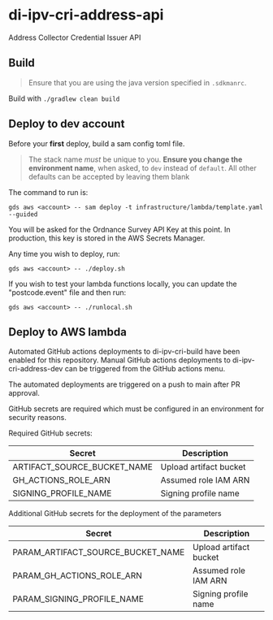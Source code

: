 # di-ipv-cri-address-api
Address Collector Credential Issuer API

## Build

> Ensure that you are using the java version specified in `.sdkmanrc`.

Build with `./gradlew clean build`

## Deploy to dev account

Before your **first** deploy, build a sam config toml file.
> The stack name *must* be unique to you.
> **Ensure you change the environment name**, when asked, to `dev` instead of `default`.
> All other defaults can be accepted by leaving them blank

The command to run is: 

`gds aws <account> -- sam deploy -t infrastructure/lambda/template.yaml --guided`

You will be asked for the Ordnance Survey API Key at this point.
In production, this key is stored in the AWS Secrets Manager.

Any time you wish to deploy, run:

`gds aws <account> -- ./deploy.sh`

If you wish to test your lambda functions locally, you can update the "postcode.event" file and then run:

`gds aws <account> -- ./runlocal.sh`


## Deploy to AWS lambda

Automated GitHub actions deployments to di-ipv-cri-build have been enabled for this repository.
Manual GitHub actions deployments to di-ipv-cri-address-dev can be triggered from the GitHub actions menu.

The automated deployments are triggered on a push to main after PR approval.

GitHub secrets are required which must be configured in an environment for security reasons.

Required GitHub secrets:

| Secret | Description |
| ------ | ----------- |
| ARTIFACT_SOURCE_BUCKET_NAME | Upload artifact bucket |
| GH_ACTIONS_ROLE_ARN | Assumed role IAM ARN |
| SIGNING_PROFILE_NAME | Signing profile name |

Additional GitHub secrets for the deployment of the parameters

| Secret | Description |
| ------ | ----------- |
| PARAM_ARTIFACT_SOURCE_BUCKET_NAME | Upload artifact bucket |
| PARAM_GH_ACTIONS_ROLE_ARN | Assumed role IAM ARN |
| PARAM_SIGNING_PROFILE_NAME | Signing profile name |
